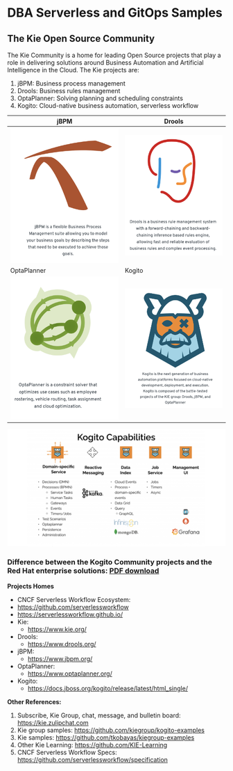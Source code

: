 # DBA Serverless and GitOps Samples
## The Kie Open Source Community

The Kie Community is a home for leading Open Source projects that play a role in delivering solutions around Business Automation and Artificial Intelligence in the Cloud. The Kie projects are:

1. jBPM: Business process management
2. Drools: Business rules management
3. OptaPlanner: Solving planning and scheduling constraints
4. Kogito: Cloud-native business automation, serverless workflow



| jBPM                                      | Drools                          |
|-------------------------------------------|---------------------------------|
| ![jBPM](../images/jbpm.png)               | ![Drools](../images/drools.png) |
| OptaPlanner                               | Kogito                          |
| ![OptaPlanner](../images/optaplanner.png) | ![Kogito](../images/kogito.png) | 


![Kogito_cap](../images/kogito-capabilities.png)


### Difference between the Kogito Community projects and the Red Hat enterprise solutions: [PDF download](https://www.redhat.com/en/resources/whats-the-difference-overview)

**Projects Homes**
- CNCF Serverless Workflow Ecosystem:
 - https://github.com/serverlessworkflow 
 - https://serverlessworkflow.github.io/
- Kie: 
  - https://www.kie.org/
- Drools: 
  - https://www.drools.org/
- jBPM: 
  - https://www.jbpm.org/
- OptaPlanner: 
  - https://www.optaplanner.org/
- Kogito: 
  - https://docs.jboss.org/kogito/release/latest/html_single/

**Other References:**
1. Subscribe, Kie Group, chat, message, and bulletin board: https://kie.zulipchat.com
2. Kie group samples: https://github.com/kiegroup/kogito-examples
3. Kie samples: https://github.com/tkobayas/kiegroup-examples
4. Other Kie Learning: https://github.com/KIE-Learning
5. CNCF Serverless Workflow Specs: https://github.com/serverlessworkflow/specification